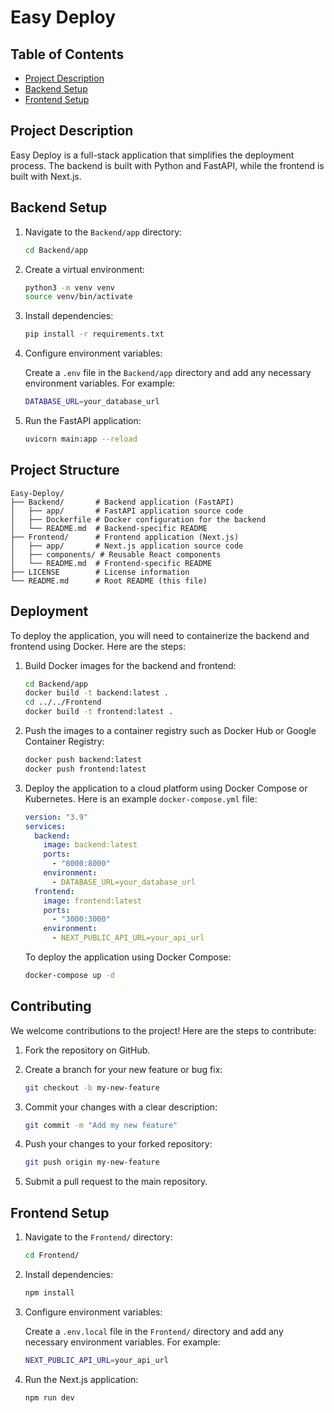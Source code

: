 # Easy Deploy

## Table of Contents

- [Project Description](#project-description)
- [Backend Setup](#backend-setup)
- [Frontend Setup](#frontend-setup)

## Project Description

Easy Deploy is a full-stack application that simplifies the deployment process. The backend is built with Python and FastAPI, while the frontend is built with Next.js.

## Backend Setup

1. Navigate to the `Backend/app` directory:

    ```bash
    cd Backend/app
    ```

2. Create a virtual environment:

    ```bash
    python3 -m venv venv
    source venv/bin/activate
    ```

3. Install dependencies:

    ```bash
    pip install -r requirements.txt
    ```

4. Configure environment variables:

    Create a `.env` file in the `Backend/app` directory and add any necessary environment variables. For example:

    ```bash
    DATABASE_URL=your_database_url
    ```

5. Run the FastAPI application:

    ```bash
    uvicorn main:app --reload
    ```

## Project Structure

```plaintext
Easy-Deploy/
├── Backend/       # Backend application (FastAPI)
│   ├── app/       # FastAPI application source code
│   ├── Dockerfile # Docker configuration for the backend
│   └── README.md  # Backend-specific README
├── Frontend/      # Frontend application (Next.js)
│   ├── app/       # Next.js application source code
│   ├── components/ # Reusable React components
│   └── README.md  # Frontend-specific README
├── LICENSE        # License information
└── README.md      # Root README (this file)
```

## Deployment

To deploy the application, you will need to containerize the backend and frontend using Docker. Here are the steps:

1. Build Docker images for the backend and frontend:

    ```bash
    cd Backend/app
    docker build -t backend:latest .
    cd ../../Frontend
    docker build -t frontend:latest .
    ```

2. Push the images to a container registry such as Docker Hub or Google Container Registry:

    ```bash
    docker push backend:latest
    docker push frontend:latest
    ```

3. Deploy the application to a cloud platform using Docker Compose or Kubernetes. Here is an example `docker-compose.yml` file:

    ```yaml
    version: "3.9"
    services:
      backend:
        image: backend:latest
        ports:
          - "8000:8000"
        environment:
          - DATABASE_URL=your_database_url
      frontend:
        image: frontend:latest
        ports:
          - "3000:3000"
        environment:
          - NEXT_PUBLIC_API_URL=your_api_url
    ```

    To deploy the application using Docker Compose:

    ```bash
    docker-compose up -d
    ```

## Contributing

We welcome contributions to the project! Here are the steps to contribute:

1. Fork the repository on GitHub.
2. Create a branch for your new feature or bug fix:

    ```bash
    git checkout -b my-new-feature
    ```

3. Commit your changes with a clear description:

    ```bash
    git commit -m "Add my new feature"
    ```

4. Push your changes to your forked repository:

    ```bash
    git push origin my-new-feature
    ```

5. Submit a pull request to the main repository.

## Frontend Setup

1. Navigate to the `Frontend/` directory:

    ```bash
    cd Frontend/
    ```

2. Install dependencies:

    ```bash
    npm install
    ```

3. Configure environment variables:

    Create a `.env.local` file in the `Frontend/` directory and add any necessary environment variables. For example:

    ```bash
    NEXT_PUBLIC_API_URL=your_api_url
    ```

4. Run the Next.js application:

    ```bash
    npm run dev
    ```
